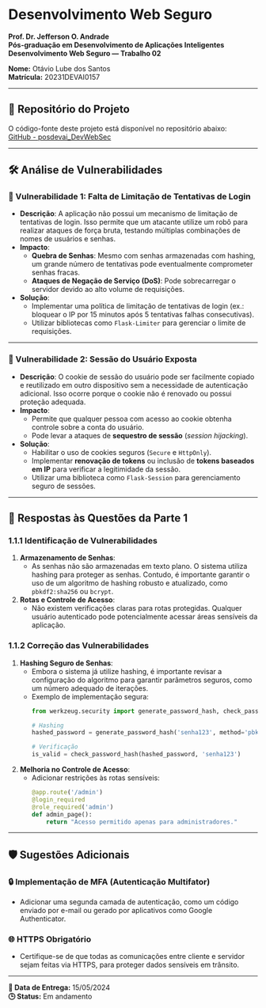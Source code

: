 # Desenvolvimento Web Seguro

**Prof. Dr. Jefferson O. Andrade**  
**Pós-graduação em Desenvolvimento de Aplicações Inteligentes**  
**Desenvolvimento Web Seguro — Trabalho 02**

**Nome:** Otávio Lube dos Santos  
**Matrícula:** 20231DEVAI0157  

---

## 🔗 Repositório do Projeto

O código-fonte deste projeto está disponível no repositório abaixo:  
[GitHub - posdevai_DevWebSec](https://github.com/otaviolube/posdevai_DevWebSec)

---

## 🛠️ Análise de Vulnerabilidades

### 🚨 Vulnerabilidade 1: Falta de Limitação de Tentativas de Login
- **Descrição**: A aplicação não possui um mecanismo de limitação de tentativas de login. Isso permite que um atacante utilize um robô para realizar ataques de força bruta, testando múltiplas combinações de nomes de usuários e senhas.
- **Impacto**:
  - **Quebra de Senhas**: Mesmo com senhas armazenadas com hashing, um grande número de tentativas pode eventualmente comprometer senhas fracas.
  - **Ataques de Negação de Serviço (DoS)**: Pode sobrecarregar o servidor devido ao alto volume de requisições.
- **Solução**:
  - Implementar uma política de limitação de tentativas de login (ex.: bloquear o IP por 15 minutos após 5 tentativas falhas consecutivas).
  - Utilizar bibliotecas como `Flask-Limiter` para gerenciar o limite de requisições.

---

### 🚨 Vulnerabilidade 2: Sessão do Usuário Exposta
- **Descrição**: O cookie de sessão do usuário pode ser facilmente copiado e reutilizado em outro dispositivo sem a necessidade de autenticação adicional. Isso ocorre porque o cookie não é renovado ou possui proteção adequada.
- **Impacto**:
  - Permite que qualquer pessoa com acesso ao cookie obtenha controle sobre a conta do usuário.
  - Pode levar a ataques de **sequestro de sessão** (_session hijacking_).
- **Solução**:
  - Habilitar o uso de cookies seguros (`Secure` e `HttpOnly`).
  - Implementar **renovação de tokens** ou inclusão de **tokens baseados em IP** para verificar a legitimidade da sessão.
  - Utilizar uma biblioteca como `Flask-Session` para gerenciamento seguro de sessões.

---

## 🧠 Respostas às Questões da Parte 1

### 1.1.1 Identificação de Vulnerabilidades
1. **Armazenamento de Senhas**:
   - As senhas não são armazenadas em texto plano. O sistema utiliza hashing para proteger as senhas. Contudo, é importante garantir o uso de um algoritmo de hashing robusto e atualizado, como `pbkdf2:sha256` ou `bcrypt`.
2. **Rotas e Controle de Acesso**:
   - Não existem verificações claras para rotas protegidas. Qualquer usuário autenticado pode potencialmente acessar áreas sensíveis da aplicação.

### 1.1.2 Correção das Vulnerabilidades
1. **Hashing Seguro de Senhas**:
   - Embora o sistema já utilize hashing, é importante revisar a configuração do algoritmo para garantir parâmetros seguros, como um número adequado de iterações.
   - Exemplo de implementação segura:
     ```python
     from werkzeug.security import generate_password_hash, check_password_hash

     # Hashing
     hashed_password = generate_password_hash('senha123', method='pbkdf2:sha256', salt_length=16)

     # Verificação
     is_valid = check_password_hash(hashed_password, 'senha123')
     ```
2. **Melhoria no Controle de Acesso**:
   - Adicionar restrições às rotas sensíveis:
     ```python
     @app.route('/admin')
     @login_required
     @role_required('admin')
     def admin_page():
         return "Acesso permitido apenas para administradores."
     ```

---

## 🛡️ Sugestões Adicionais

### 🔒 Implementação de MFA (Autenticação Multifator)
- Adicionar uma segunda camada de autenticação, como um código enviado por e-mail ou gerado por aplicativos como Google Authenticator.

### 🌐 HTTPS Obrigatório
- Certifique-se de que todas as comunicações entre cliente e servidor sejam feitas via HTTPS, para proteger dados sensíveis em trânsito.

---

**📅 Data de Entrega:** 15/05/2024  
**🕒 Status:** Em andamento
